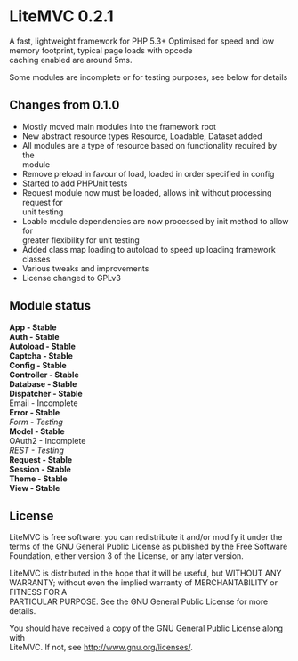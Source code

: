 LiteMVC 0.2.1
=============

A fast, lightweight framework for PHP 5.3+
Optimised for speed and low memory footprint, typical page loads with opcode  
caching enabled are around 5ms.

Some modules are incomplete or for testing purposes, see below for details

Changes from 0.1.0
------------------

* Mostly moved main modules into the framework root
* New abstract resource types Resource, Loadable, Dataset added
* All modules  are a type of resource based on functionality required by the  
module
* Remove preload in favour of load, loaded in order specified in config
* Started to add PHPUnit tests
* Request module now must be loaded, allows init without processing request for  
unit testing
* Loable module dependencies are now processed by init method to allow for  
greater flexibility for unit testing
* Added class map loading to autoload to speed up loading framework classes
* Various tweaks and improvements
* License changed to GPLv3

Module status
-------------

**App - Stable**  
**Auth - Stable**  
**Autoload - Stable**  
**Captcha - Stable**  
**Config - Stable**  
**Controller - Stable**  
**Database - Stable**  
**Dispatcher - Stable**  
Email - Incomplete  
**Error - Stable**  
*Form - Testing*  
**Model - Stable**  
OAuth2 - Incomplete  
*REST - Testing*  
**Request - Stable**  
**Session - Stable**  
**Theme - Stable**  
**View - Stable**

License
-------

LiteMVC is free software: you can redistribute it and/or modify it under the  
terms of the GNU General Public License as published by the Free Software  
Foundation, either version 3 of the License, or any later version.

LiteMVC is distributed in the hope that it will be useful, but WITHOUT ANY  
WARRANTY; without even the implied warranty of MERCHANTABILITY or FITNESS FOR A  
PARTICULAR PURPOSE.  See the GNU General Public License for more details.

You should have received a copy of the GNU General Public License along with  
LiteMVC. If not, see <http://www.gnu.org/licenses/>.

